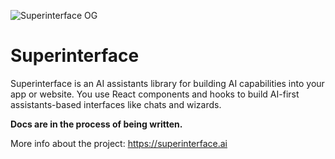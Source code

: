 ![Superinterface OG](https://superinterface.ai/opengraph-image.png?5eb1b27a53aa699e)

# Superinterface

Superinterface is an AI assistants library for building AI capabilities into your app or website. 
You use React components and hooks to build AI-first assistants-based interfaces like chats and wizards.

**Docs are in the process of being written.**

More info about the project: https://superinterface.ai
